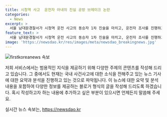 ```yaml
---
title: 시청역 사고  운전자 아내의 진실 공방 브레이크 논란
categories:
  - News
excerpt: >
  서울 남대문경찰서가 시청역 운전 사고의 동승자 1차 진술을 마치고, 운전자 조사를 진행하고 있습니다. 차량 국과수 감정을 의뢰하여 스키드마크 발견은 오발표되었습니다. 동승자는 브레이크 미작동을 주장하고 경찰은 실제 결함 여부에 대해 수사 중입니다. 사고 당시 상황과 차량의 움직임을 확인하며 A씨에 대한 조사가 이어지고 있습니다. 해당 사고는 계속 조사 중이며 스키드마크 발견은 오인으로 밝혀졌습니다. (150자)
feature_text: >
  서울 남대문경찰서가 시청역 운전 사고의 동승자 1차 진술을 마치고, 운전자 조사를 진행하고 있습니다. 차량 국과수 감정을 의뢰하여 스키드마크 발견은 오발표되었습니다. 동승자는 브레이크 미작동을 주장하고 경찰은 실제 결함 여부에 대해 수사 중입니다. 사고 당시 상황과 차량의 움직임을 확인하며 A씨에 대한 조사가 이어지고 있습니다. 해당 사고는 계속 조사 중이며 스키드마크 발견은 오인으로 밝혀졌습니다. (150자)
image: 'https://newsdao.kr/res/images/meta/newsdao_breakingnews.jpg'
---
```


<p><img src="https://newsdao.kr/res/images/meta/newsdao_breakingnews.jpg" alt="firstkoreanews 속보" /></p>

<p>저희 서비스에서는 범용적인 지식을 제공하기 위해 다양한 주제의 콘텐츠를 작성해 드리고 있습니다. 그 중에서도 현재는 국내 사건사고에 대한 소식을 전해주고 있는 뉴스 기사에 대한 요약과 분석을 진행하고 있는 것으로 파악됩니다. 이 뉴스에 대한 요약 및 분석 내용을 포함하여 다양한 정보를 제공하는 블로거 형식의 글을 작성해 드리도록 하겠습니다. 혹시 작성하고자 하는 내용에 추가하고 싶은 부분이 있으시면 언제든지 말씀해 주세요.</p>
실시간 뉴스 속보는, <a href="https://newsdao.kr" rel="dofollow">https://newsdao.kr</a>


